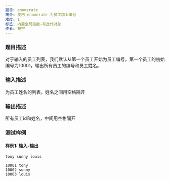 ```yaml
---
题目: enumerate
简介: 使用 enumerate 为员工加上编号
难度: 1
标签: 内置全局函数-可迭代对象
作者: 黎宇
---
```


### 题目描述

对于输入的员工列表，我们默认从第一个员工开始为员工编号，第一个员工的初始编号为10001，输出所有员工的编号和员工姓名。

### 输入描述

为员工姓名的列表，姓名之间用空格隔开

### 输出描述

所有员工id和姓名，中间用空格隔开

### 测试样例

#### 样例1: 输入-输出

```
tony sunny louis 
```

```
10001 tony
10002 sunny
10003 louis
```

